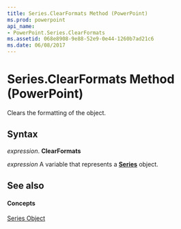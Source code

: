 ```yaml
---
title: Series.ClearFormats Method (PowerPoint)
ms.prod: powerpoint
api_name:
- PowerPoint.Series.ClearFormats
ms.assetid: 068e8908-9e88-52e9-0e44-1260b7ad21c6
ms.date: 06/08/2017
---
```



# Series.ClearFormats Method (PowerPoint)

Clears the formatting of the object.


## Syntax

 _expression_. **ClearFormats**

 _expression_ A variable that represents a **[Series](PowerPoint.Series.md)** object.


## See also


#### Concepts


[Series Object](PowerPoint.Series.md)

